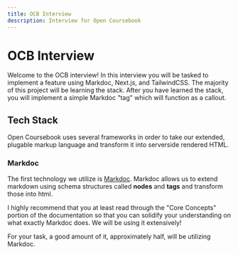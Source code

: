 ```yaml
---
title: OCB Interview
description: Interview for Open Coursebook
---
```


# OCB Interview

Welcome to the OCB interview! In this interview you will be tasked to implement a feature using Markdoc, Next.js, and TailwindCSS. The majority of this project will be learning the stack. After you have learned the stack, you will implement a simple Markdoc "tag" which will function as a callout.

## Tech Stack
Open Coursebook uses several frameworks in order to take our extended, plugable markup language and transform it into serverside rendered HTML.


### Markdoc
The first technology we utilize is [Markdoc](https://markdoc.dev/docs/nextjs). Markdoc allows us to extend markdown using schema structures called **nodes** and **tags** and transform those into html. 

I highly recommend that you at least read through the "Core Concepts" portion of the documentation so that you can solidify your understanding on what exactly Markdoc does. We will be using it extensively!

For your task, a good amount of it, approximately half, will be utilizing Markdoc.


